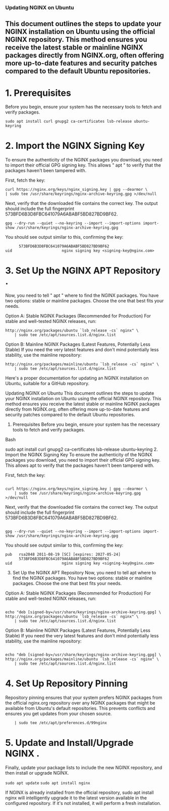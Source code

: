 ### Updating NGINX on Ubuntu
## This document outlines the steps to update your NGINX installation on Ubuntu using the official NGINX repository. This method ensures you receive the latest stable or mainline NGINX packages directly from NGINX.org, often offering more up-to-date features and security patches compared to the default Ubuntu repositories.

# 1. Prerequisites
Before you begin, ensure your system has the necessary tools to fetch and verify packages.

``` sudo apt install curl gnupg2 ca-certificates lsb-release ubuntu-keyring ```

# 2. Import the NGINX Signing Key

To ensure the authenticity of the NGINX packages you download, you need to import their official GPG signing key. This allows " apt " to verify that the packages haven't been tampered with.

First, fetch the key:

```
curl https://nginx.org/keys/nginx_signing.key | gpg --dearmor \
| sudo tee /usr/share/keyrings/nginx-archive-keyring.gpg >/dev/null

``` 

Next, verify that the downloaded file contains the correct key. The output should include the full fingerprint 573BFD6B3D8FBC641079A6ABABF5BD827BD9BF62.

``` gpg --dry-run --quiet --no-keyring --import --import-options import-show /usr/share/keyrings/nginx-archive-keyring.gpg ```

You should see output similar to this, confirming the key: 

``` pub   rsa2048 2011-08-19 [SC] [expires: 2027-05-24]
      573BFD6B3D8FBC641079A6ABABF5BD827BD9BF62
uid                      nginx signing key <signing-key@nginx.com>
```




# 3. Set Up the NGINX APT Repository .

Now, you need to tell " apt " where to find the NGINX packages. You have two options: stable or mainline packages. Choose the one that best fits your needs.

Option A: Stable NGINX Packages (Recommended for Production)
For stable and well-tested NGINX releases, run:

``` echo "deb [signed-by=/usr/share/keyrings/nginx-archive-keyring.gpg] \
http://nginx.org/packages/ubuntu `lsb_release -cs` nginx" \
    | sudo tee /etc/apt/sources.list.d/nginx.list
```


Option B: Mainline NGINX Packages (Latest Features, Potentially Less Stable)
If you need the very latest features and don't mind potentially less stability, use the mainline repository:

``` echo "deb [signed-by=/usr/share/keyrings/nginx-archive-keyring.gpg] \
http://nginx.org/packages/mainline/ubuntu `lsb_release -cs` nginx" \
    | sudo tee /etc/apt/sources.list.d/nginx.list
``` 

Here's a proper documentation for updating an NGINX installation on Ubuntu, suitable for a GitHub repository.

Updating NGINX on Ubuntu
This document outlines the steps to update your NGINX installation on Ubuntu using the official NGINX repository. This method ensures you receive the latest stable or mainline NGINX packages directly from NGINX.org, often offering more up-to-date features and security patches compared to the default Ubuntu repositories.

1. Prerequisites
Before you begin, ensure your system has the necessary tools to fetch and verify packages.

Bash

sudo apt install curl gnupg2 ca-certificates lsb-release ubuntu-keyring
2. Import the NGINX Signing Key
To ensure the authenticity of the NGINX packages you download, you need to import their official GPG signing key. This allows apt to verify that the packages haven't been tampered with.

First, fetch the key:

```

curl https://nginx.org/keys/nginx_signing.key | gpg --dearmor \
    | sudo tee /usr/share/keyrings/nginx-archive-keyring.gpg >/dev/null
```
Next, verify that the downloaded file contains the correct key. The output should include the full fingerprint 573BFD6B3D8FBC641079A6ABABF5BD827BD9BF62.

```

gpg --dry-run --quiet --no-keyring --import --import-options import-show /usr/share/keyrings/nginx-archive-keyring.gpg
```
You should see output similar to this, confirming the key:
```
pub   rsa2048 2011-08-19 [SC] [expires: 2027-05-24]
      573BFD6B3D8FBC641079A6ABABF5BD827BD9BF62
uid                      nginx signing key <signing-key@nginx.com>
```

3. Set Up the NGINX APT Repository
Now, you need to tell apt where to find the NGINX packages. You have two options: stable or mainline packages. Choose the one that best fits your needs.

Option A: Stable NGINX Packages (Recommended for Production)
For stable and well-tested NGINX releases, run:

```

echo "deb [signed-by=/usr/share/keyrings/nginx-archive-keyring.gpg] \
http://nginx.org/packages/ubuntu `lsb_release -cs` nginx" \
    | sudo tee /etc/apt/sources.list.d/nginx.list
```
Option B: Mainline NGINX Packages (Latest Features, Potentially Less Stable)
If you need the very latest features and don't mind potentially less stability, use the mainline repository:

```

echo "deb [signed-by=/usr/share/keyrings/nginx-archive-keyring.gpg] \
http://nginx.org/packages/mainline/ubuntu `lsb_release -cs` nginx" \
    | sudo tee /etc/apt/sources.list.d/nginx.list
```

# 4. Set Up Repository Pinning

Repository pinning ensures that your system prefers NGINX packages from the official nginx.org repository over any NGINX packages that might be available from Ubuntu's default repositories. This prevents conflicts and ensures you get updates from your chosen source.

``` echo -e "Package: *\nPin: origin nginx.org\nPin: release o=nginx\nPin-Priority: 900\n" \
    | sudo tee /etc/apt/preferences.d/99nginx
```

# 5. Update and Install/Upgrade NGINX .

Finally, update your package lists to include the new NGINX repository, and then install or upgrade NGINX.

``` sudo apt update ```
``` sudo apt install nginx ```

If NGINX is already installed from the official repository, sudo apt install nginx will intelligently upgrade it to the latest version available in the configured repository. If it's not installed, it will perform a fresh installation.

